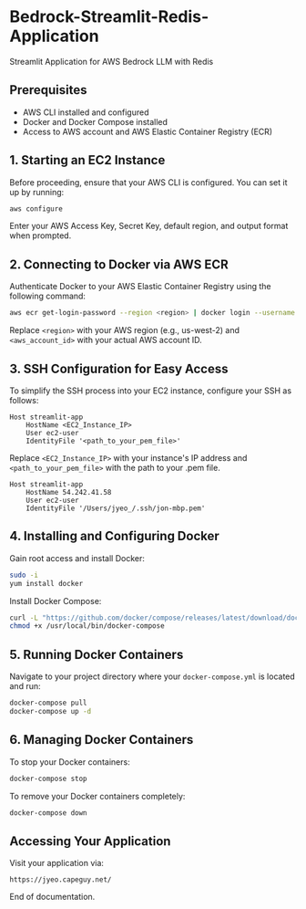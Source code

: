 # Bedrock-Streamlit-Redis-Application
 Streamlit Application for AWS Bedrock LLM with Redis

## Prerequisites
- AWS CLI installed and configured
- Docker and Docker Compose installed
- Access to AWS account and AWS Elastic Container Registry (ECR)

## 1. Starting an EC2 Instance
Before proceeding, ensure that your AWS CLI is configured. You can set it up by running:

```bash
aws configure
```
Enter your AWS Access Key, Secret Key, default region, and output format when prompted.

## 2. Connecting to Docker via AWS ECR
Authenticate Docker to your AWS Elastic Container Registry using the following command:
```bash
aws ecr get-login-password --region <region> | docker login --username AWS --password-stdin <aws_account_id>.dkr.ecr.<region>.amazonaws.com
```
Replace `<region>` with your AWS region (e.g., us-west-2) and `<aws_account_id>` with your actual AWS account ID.

## 3. SSH Configuration for Easy Access
To simplify the SSH process into your EC2 instance, configure your SSH as follows:
```
Host streamlit-app
    HostName <EC2_Instance_IP>
    User ec2-user
    IdentityFile '<path_to_your_pem_file>'
```
Replace `<EC2_Instance_IP>` with your instance's IP address and `<path_to_your_pem_file>` with the path to your .pem file.

```
Host streamlit-app
    HostName 54.242.41.58
    User ec2-user
    IdentityFile '/Users/jyeo_/.ssh/jon-mbp.pem'
```

## 4. Installing and Configuring Docker
Gain root access and install Docker:
```bash
sudo -i
yum install docker
```
Install Docker Compose:
```bash
curl -L "https://github.com/docker/compose/releases/latest/download/docker-compose-$(uname -s)-$(uname -m)" -o /usr/local/bin/docker-compose
chmod +x /usr/local/bin/docker-compose
```

## 5. Running Docker Containers
Navigate to your project directory where your `docker-compose.yml` is located and run:
```bash
docker-compose pull
docker-compose up -d
```

## 6. Managing Docker Containers
To stop your Docker containers:
```bash
docker-compose stop
```
To remove your Docker containers completely:
```bash
docker-compose down
```

## Accessing Your Application
Visit your application via:
```
https://jyeo.capeguy.net/
```

End of documentation.

